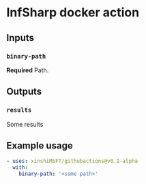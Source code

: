# InfSharp docker action

## Inputs

### `binary-path`

**Required** Path.

## Outputs

### `results`

Some results

## Example usage
```yml
- uses: xinshiMSFT/githubactions@v0.1-alpha
  with:
    binary-path: '<some path>'
```
